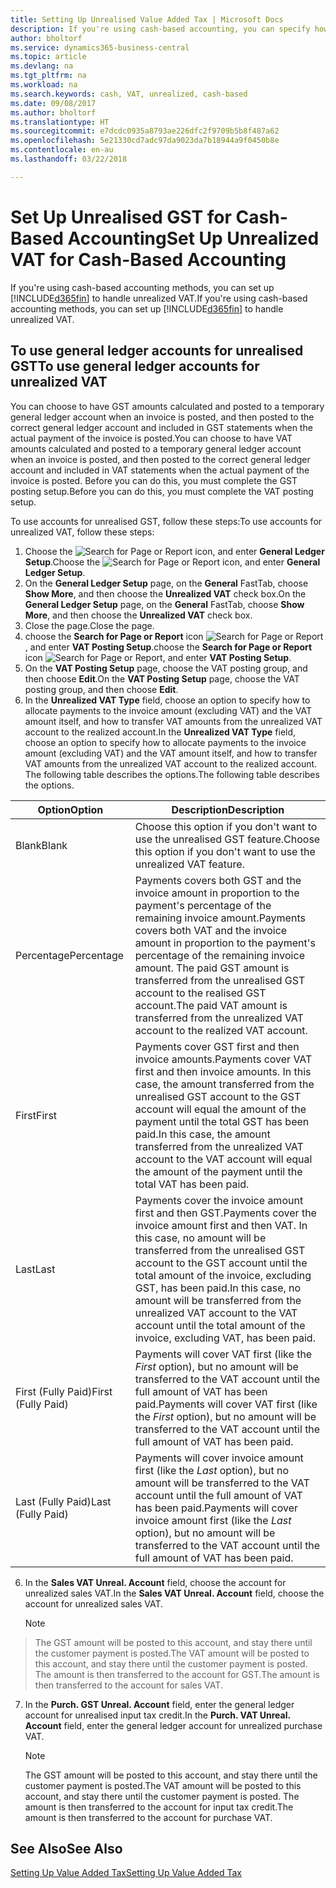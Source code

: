 ```yaml
---
title: Setting Up Unrealised Value Added Tax | Microsoft Docs
description: If you're using cash-based accounting, you can specify how to handle unrealised GST for sales and purchases.
author: bholtorf
ms.service: dynamics365-business-central
ms.topic: article
ms.devlang: na
ms.tgt_pltfrm: na
ms.workload: na
ms.search.keywords: cash, VAT, unrealized, cash-based
ms.date: 09/08/2017
ms.author: bholtorf
ms.translationtype: HT
ms.sourcegitcommit: e7dcdc0935a8793ae226dfc2f9709b5b8f487a62
ms.openlocfilehash: 5e21330cd7adc97da9023da7b18944a9f0450b8e
ms.contentlocale: en-au
ms.lasthandoff: 03/22/2018

---
```


# <a name="set-up-unrealized-vat-for-cash-based-accounting"></a><span data-ttu-id="5c072-103">Set Up Unrealised GST for Cash-Based Accounting</span><span class="sxs-lookup"><span data-stu-id="5c072-103">Set Up Unrealized VAT for Cash-Based Accounting</span></span>
<span data-ttu-id="5c072-104">If you're using cash-based accounting methods, you can set up [!INCLUDE[d365fin](includes/d365fin_md.md)] to handle unrealized VAT.</span><span class="sxs-lookup"><span data-stu-id="5c072-104">If you're using cash-based accounting methods, you can set up [!INCLUDE[d365fin](includes/d365fin_md.md)] to handle unrealized VAT.</span></span>

## <a name="to-use-general-ledger-accounts-for-unrealized-vat"></a><span data-ttu-id="5c072-105">To use general ledger accounts for unrealised GST</span><span class="sxs-lookup"><span data-stu-id="5c072-105">To use general ledger accounts for unrealized VAT</span></span>
<span data-ttu-id="5c072-106">You can choose to have GST amounts calculated and posted to a temporary general ledger account when an invoice is posted, and then posted to the correct general ledger account and included in GST statements when the actual payment of the invoice is posted.</span><span class="sxs-lookup"><span data-stu-id="5c072-106">You can choose to have VAT amounts calculated and posted to a temporary general ledger account when an invoice is posted, and then posted to the correct general ledger account and included in VAT statements when the actual payment of the invoice is posted.</span></span> <span data-ttu-id="5c072-107">Before you can do this, you must complete the GST posting setup.</span><span class="sxs-lookup"><span data-stu-id="5c072-107">Before you can do this, you must complete the VAT posting setup.</span></span>

<span data-ttu-id="5c072-108">To use accounts for unrealised GST, follow these steps:</span><span class="sxs-lookup"><span data-stu-id="5c072-108">To use accounts for unrealized VAT, follow these steps:</span></span>
1. <span data-ttu-id="5c072-109">Choose the ![Search for Page or Report](media/ui-search/search_small.png "Search for Page or Report icon") icon, and enter **General Ledger Setup**.</span><span class="sxs-lookup"><span data-stu-id="5c072-109">Choose the ![Search for Page or Report](media/ui-search/search_small.png "Search for Page or Report icon") icon, and enter **General Ledger Setup**.</span></span>
2. <span data-ttu-id="5c072-110">On the **General Ledger Setup** page, on the **General** FastTab, choose **Show More**, and then choose the **Unrealized VAT** check box.</span><span class="sxs-lookup"><span data-stu-id="5c072-110">On the **General Ledger Setup** page, on the **General** FastTab, choose **Show More**, and then choose the **Unrealized VAT** check box.</span></span>
3. <span data-ttu-id="5c072-111">Close the page.</span><span class="sxs-lookup"><span data-stu-id="5c072-111">Close the page.</span></span>
4. <span data-ttu-id="5c072-112">choose the **Search for Page or Report** icon ![Search for Page or Report](media/ui-search/search_small.png "Search for Page or Report icon"), and enter **VAT Posting Setup**.</span><span class="sxs-lookup"><span data-stu-id="5c072-112">choose the **Search for Page or Report** icon ![Search for Page or Report](media/ui-search/search_small.png "Search for Page or Report icon"), and enter **VAT Posting Setup**.</span></span>
5. <span data-ttu-id="5c072-113">On the **VAT Posting Setup** page, choose the VAT posting group, and then choose **Edit**.</span><span class="sxs-lookup"><span data-stu-id="5c072-113">On the **VAT Posting Setup** page, choose the VAT posting group, and then choose **Edit**.</span></span>
6. <span data-ttu-id="5c072-114">In the **Unrealized VAT Type** field, choose an option to specify how to allocate payments to the invoice amount (excluding VAT) and the VAT amount itself, and how to transfer VAT amounts from the unrealized VAT account to the realized account.</span><span class="sxs-lookup"><span data-stu-id="5c072-114">In the **Unrealized VAT Type** field, choose an option to specify how to allocate payments to the invoice amount (excluding VAT) and the VAT amount itself, and how to transfer VAT amounts from the unrealized VAT account to the realized account.</span></span> <span data-ttu-id="5c072-115">The following table describes the options.</span><span class="sxs-lookup"><span data-stu-id="5c072-115">The following table describes the options.</span></span>

| <span data-ttu-id="5c072-116">Option</span><span class="sxs-lookup"><span data-stu-id="5c072-116">Option</span></span> | <span data-ttu-id="5c072-117">Description</span><span class="sxs-lookup"><span data-stu-id="5c072-117">Description</span></span> |
| --- | --- |
| <span data-ttu-id="5c072-118">Blank</span><span class="sxs-lookup"><span data-stu-id="5c072-118">Blank</span></span> | <span data-ttu-id="5c072-119">Choose this option if you don't want to use the unrealised GST feature.</span><span class="sxs-lookup"><span data-stu-id="5c072-119">Choose this option if you don't want to use the unrealized VAT feature.</span></span> |
| <span data-ttu-id="5c072-120">Percentage</span><span class="sxs-lookup"><span data-stu-id="5c072-120">Percentage</span></span> | <span data-ttu-id="5c072-121">Payments covers both GST and the invoice amount in proportion to the payment's percentage of the remaining invoice amount.</span><span class="sxs-lookup"><span data-stu-id="5c072-121">Payments covers both VAT and the invoice amount in proportion to the payment's percentage of the remaining invoice amount.</span></span> <span data-ttu-id="5c072-122">The paid GST amount is transferred from the unrealised GST account to the realised GST account.</span><span class="sxs-lookup"><span data-stu-id="5c072-122">The paid VAT amount is transferred from the unrealized VAT account to the realized VAT account.</span></span> |
| <span data-ttu-id="5c072-123">First</span><span class="sxs-lookup"><span data-stu-id="5c072-123">First</span></span> | <span data-ttu-id="5c072-124">Payments cover GST first and then invoice amounts.</span><span class="sxs-lookup"><span data-stu-id="5c072-124">Payments cover VAT first and then invoice amounts.</span></span> <span data-ttu-id="5c072-125">In this case, the amount transferred from the unrealised GST account to the GST account will equal the amount of the payment until the total GST has been paid.</span><span class="sxs-lookup"><span data-stu-id="5c072-125">In this case, the amount transferred from the unrealized VAT account to the VAT account will equal the amount of the payment until the total VAT has been paid.</span></span> |
| <span data-ttu-id="5c072-126">Last</span><span class="sxs-lookup"><span data-stu-id="5c072-126">Last</span></span> | <span data-ttu-id="5c072-127">Payments cover the invoice amount first and then GST.</span><span class="sxs-lookup"><span data-stu-id="5c072-127">Payments cover the invoice amount first and then VAT.</span></span> <span data-ttu-id="5c072-128">In this case, no amount will be transferred from the unrealised GST account to the GST account until the total amount of the invoice, excluding GST, has been paid.</span><span class="sxs-lookup"><span data-stu-id="5c072-128">In this case, no amount will be transferred from the unrealized VAT account to the VAT account until the total amount of the invoice, excluding VAT, has been paid.</span></span> |
| <span data-ttu-id="5c072-129">First (Fully Paid)</span><span class="sxs-lookup"><span data-stu-id="5c072-129">First (Fully Paid)</span></span> | <span data-ttu-id="5c072-130">Payments will cover VAT first (like the _First_ option), but no amount will be transferred to the VAT account until the full amount of VAT has been paid.</span><span class="sxs-lookup"><span data-stu-id="5c072-130">Payments will cover VAT first (like the _First_ option), but no amount will be transferred to the VAT account until the full amount of VAT has been paid.</span></span> |
| <span data-ttu-id="5c072-131">Last (Fully Paid)</span><span class="sxs-lookup"><span data-stu-id="5c072-131">Last (Fully Paid)</span></span> | <span data-ttu-id="5c072-132">Payments will cover invoice amount first (like the _Last_ option), but no amount will be transferred to the VAT account until the full amount of VAT has been paid.</span><span class="sxs-lookup"><span data-stu-id="5c072-132">Payments will cover invoice amount first (like the _Last_ option), but no amount will be transferred to the VAT account until the full amount of VAT has been paid.</span></span> |

6. <span data-ttu-id="5c072-133">In the **Sales VAT Unreal. Account** field, choose the account for unrealized sales VAT.</span><span class="sxs-lookup"><span data-stu-id="5c072-133">In the **Sales VAT Unreal. Account** field, choose the account for unrealized sales VAT.</span></span>

    > [!NOTE]  
>   <span data-ttu-id="5c072-134">The GST amount will be posted to this account, and stay there until the customer payment is posted.</span><span class="sxs-lookup"><span data-stu-id="5c072-134">The VAT amount will be posted to this account, and stay there until the customer payment is posted.</span></span> <span data-ttu-id="5c072-135">The amount is then transferred to the account for GST.</span><span class="sxs-lookup"><span data-stu-id="5c072-135">The amount is then transferred to the account for sales VAT.</span></span>
7. <span data-ttu-id="5c072-136">In the **Purch. GST Unreal. Account** field, enter the general ledger account for unrealised input tax credit.</span><span class="sxs-lookup"><span data-stu-id="5c072-136">In the **Purch. VAT Unreal. Account** field, enter the general ledger account for unrealized purchase VAT.</span></span>

    > [!NOTE]  
    >   <span data-ttu-id="5c072-137">The GST amount will be posted to this account, and stay there until the customer payment is posted.</span><span class="sxs-lookup"><span data-stu-id="5c072-137">The VAT amount will be posted to this account, and stay there until the customer payment is posted.</span></span> <span data-ttu-id="5c072-138">The amount is then transferred to the account for input tax credit.</span><span class="sxs-lookup"><span data-stu-id="5c072-138">The amount is then transferred to the account for purchase VAT.</span></span>

## <a name="see-also"></a><span data-ttu-id="5c072-139">See Also</span><span class="sxs-lookup"><span data-stu-id="5c072-139">See Also</span></span>
[<span data-ttu-id="5c072-140">Setting Up Value Added Tax</span><span class="sxs-lookup"><span data-stu-id="5c072-140">Setting Up Value Added Tax</span></span>](finance-setup-vat.md)

